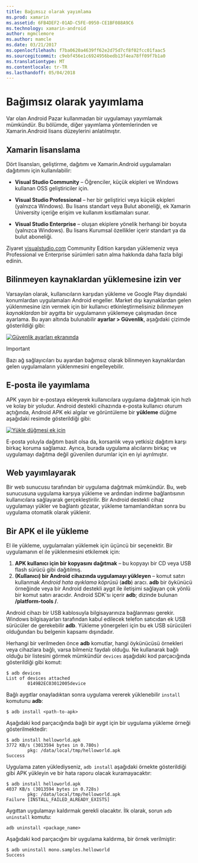 ```yaml
---
title: Bağımsız olarak yayımlama
ms.prod: xamarin
ms.assetid: 6FB4DEF2-01AD-C5FE-0950-CE1BF088A9C6
ms.technology: xamarin-android
author: mgmclemore
ms.author: mamcle
ms.date: 03/21/2017
ms.openlocfilehash: f7ba0620a4639ff62e2d75d7cf8f02fcc01faac5
ms.sourcegitcommit: c9ebf456e1c6924956bedb13f4ea78ff09f7b1a0
ms.translationtype: MT
ms.contentlocale: tr-TR
ms.lasthandoff: 05/04/2018
---
```

# <a name="publishing-independently"></a>Bağımsız olarak yayımlama

Var olan Android Pazar kullanmadan bir uygulamayı yayımlamak mümkündür. Bu bölümde, diğer yayımlama yöntemlerinden ve Xamarin.Android lisans düzeylerini anlatılmıştır.


## <a name="xamarin-licensing"></a>Xamarin lisanslama

Dört lisansları, geliştirme, dağıtımı ve Xamarin.Android uygulamaları dağıtımını için kullanılabilir:

-   **Visual Studio Community** &ndash; Öğrenciler, küçük ekipleri ve Windows kullanan OSS geliştiriciler için.

-   **Visual Studio Professional** &ndash; her bir geliştirici veya küçük ekipleri (yalnızca Windows). Bu lisans standart veya Bulut aboneliği, ek Xamarin University içeriğe erişim ve kullanım kısıtlamaları sunar.

-   **Visual Studio Enterprise** &ndash; oluşan ekiplere yönelik herhangi bir boyuta (yalnızca Windows). Bu lisans Kurumsal özellikler içerir standart ya da bulut aboneliği.

Ziyaret [visualstudio.com](https://www.visualstudio.com/xamarin/) Community Edition karşıdan yüklemeniz veya Professional ve Enterprise sürümleri satın alma hakkında daha fazla bilgi edinin.


## <a name="allow-installation-from-unknown-sources"></a>Bilinmeyen kaynaklardan yüklemesine izin ver

Varsayılan olarak, kullanıcıların karşıdan yükleme ve Google Play dışındaki konumlardan uygulamaları Android engeller. Market dışı kaynaklardan gelen yüklenmesine izin vermek için bir kullanıcı etkinleştirmelisiniz *bilinmeyen kaynaklardan* bir aygıtta bir uygulamanın yüklemeye çalışmadan önce ayarlama. Bu ayarı altında bulunabilir **ayarlar > Güvenlik**, aşağıdaki çizimde gösterildiği gibi:

[![Güvenlik ayarları ekranında](publishing-independently-images/settings.png)](publishing-independently-images/settings.png#lightbox)


> [!IMPORTANT]
> Bazı ağ sağlayıcıları bu ayardan bağımsız olarak bilinmeyen kaynaklardan gelen uygulamaların yüklenmesini engelleyebilir.



## <a name="publishing-by-e-mail"></a>E-posta ile yayımlama

APK yayın bir e-postaya ekleyerek kullanıcılara uygulama dağıtmak için hızlı ve kolay bir yoludur. Android destekli cihazında e-posta kullanıcı oturum açtığında, Android APK eki algılar ve görüntüleme bir **yükleme** düğme aşağıdaki resimde gösterildiği gibi:

[![Yükle düğmesi ek için](publishing-independently-images/publishing-via-email.png)](publishing-independently-images/publishing-via-email.png#lightbox)

E-posta yoluyla dağıtım basit olsa da, korsanlık veya yetkisiz dağıtım karşı birkaç koruma sağlamaz. Ayrıca, burada uygulama alıcılarını birkaç ve uygulamayı dağıtma değil güvenilen durumlar için en iyi ayrılmıştır.


## <a name="publishing-by-web"></a>Web yayımlayarak

Bir web sunucusu tarafından bir uygulama dağıtmak mümkündür. Bu, web sunucusuna uygulama karşıya yükleme ve ardından indirme bağlantısının kullanıcılara sağlayarak gerçekleştirilir. Bir Android destekli cihaz uygulamayı yükler ve bağlantı gözatar, yükleme tamamlandıktan sonra bu uygulama otomatik olarak yüklenir.


## <a name="manually-installing-an-apk"></a>Bir APK el ile yükleme

El ile yükleme, uygulamaları yüklemek için üçüncü bir seçenektir. Bir uygulamanın el ile yüklenmesini etkilemek için:

1.   **APK kullanıcı için bir kopyasını dağıtmak** &ndash; bu kopyayı bir CD veya USB flash sürücü gibi dağıtılmış.
1.   **(Kullanıcı) bir Android cihazında uygulamayı yükleyen** &ndash; komut satırı kullanmak *Android hata ayıklama köprüsü* (**adb**) aracı. **adb** bir öykünücü örneğinde veya bir Android destekli aygıt ile iletişimi sağlayan çok yönlü bir komut satırı aracıdır. Android SDK'sı içerir **adb**; dizinde bulunan  **<sdk>/platform-tools /**.

Android cihazı bir USB kablosuyla bilgisayarınıza bağlanması gerekir.
Windows bilgisayarları tarafından kabul edilecek telefon satıcıdan ek USB sürücüler de gerekebilir **adb**. Yükleme yönergeleri için bu ek USB sürücüleri olduğundan bu belgenin kapsamı dışındadır.

Herhangi bir verilmeden önce **adb** komutlar, hangi öykünücüsü örnekleri veya cihazlara bağlı, varsa bilmeniz faydalı olduğu. Ne kullanarak bağlı olduğu bir listesini görmek mümkündür `devices` aşağıdaki kod parçacığında gösterildiği gibi komut:

```shell
$ adb devices
List of devices attached
        0149B2EC03012005device
```

Bağlı aygıtlar onayladıktan sonra uygulama vererek yüklenebilir `install` komutunu **adb**:

```shell
$ adb install <path-to-apk>
```

Aşağıdaki kod parçacığında bağlı bir aygıt için bir uygulama yükleme örneği gösterilmektedir:

```shell
$ adb install helloworld.apk
3772 KB/s (3013594 bytes in 0.780s)
        pkg: /data/local/tmp/helloworld.apk
Success
```

Uygulama zaten yüklediyseniz, `adb install` aşağıdaki örnekte gösterildiği gibi APK yükleyin ve bir hata raporu olacak kuramayacaktır:

```shell
$ adb install helloworld.apk
4037 KB/s (3013594 bytes in 0.728s)
        pkg: /data/local/tmp/helloworld.apk
Failure [INSTALL_FAILED_ALREADY_EXISTS]
```

Aygıttan uygulamayı kaldırmak gerekli olacaktır. İlk olarak, sorun `adb uninstall` komutu:

```shell
adb uninstall <package_name>
```

Aşağıdaki kod parçacığını bir uygulama kaldırma, bir örnek verilmiştir:

```shell
$ adb uninstall mono.samples.helloworld
Success
```
